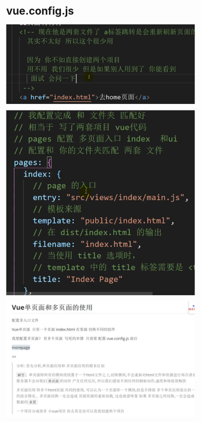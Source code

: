 # vue.config.js

![image-20210313155003673](img/image-20210313155003673.png)

![image-20210313155034289](img/image-20210313155034289.png)

![image-20210313155102882](img/image-20210313155102882.png)